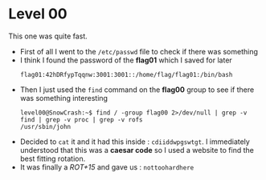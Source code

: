 Level 00
========

This one was quite fast.

*	First of all I went to the `/etc/passwd` file to check if there was something
*	I think I found the password of the **flag01** which I saved for later
    ```
	flag01:42hDRfypTqqnw:3001:3001::/home/flag/flag01:/bin/bash
	```
*	Then I just used the `find` command on the **flag00** group to see if there was something interesting
	```console
	level00@SnowCrash:~$ find / -group flag00 2>/dev/null | grep -v find | grep -v proc | grep -v rofs
	/usr/sbin/john
	```
*	Decided to `cat` it and it had this inside : `cdiiddwpgswtgt`. I immediately understood that this was a **caesar code** so I used a website to find the best fitting rotation.
*	It was finally a _ROT+15_ and gave us : `nottoohardhere`